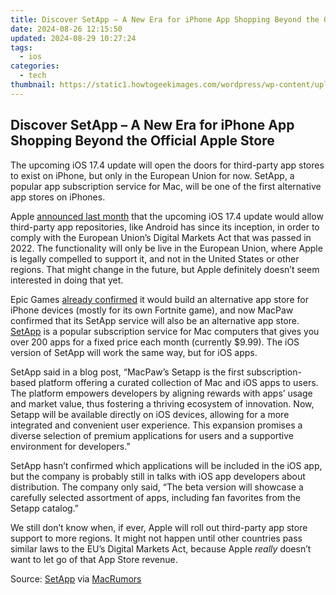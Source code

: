 ```yaml
---
title: Discover SetApp – A New Era for iPhone App Shopping Beyond the Official Apple Store
date: 2024-08-26 12:15:50
updated: 2024-08-29 10:27:24
tags:
  - ios
categories:
  - tech
thumbnail: https://static1.howtogeekimages.com/wordpress/wp-content/uploads/2024/01/53213662234_b235f75631_o.jpg
---
```


## Discover SetApp – A New Era for iPhone App Shopping Beyond the Official Apple Store

The upcoming iOS 17.4 update will open the doors for third-party app stores to exist on iPhone, but only in the European Union for now. SetApp, a popular app subscription service for Mac, will be one of the first alternative app stores on iPhones.

 Apple [announced last month](https://extra-lessons.techidaily.com/the-final-cut-editors-toolkit-10-plugin-winners/) that the upcoming iOS 17.4 update would allow third-party app repositories, like Android has since its inception, in order to comply with the European Union’s Digital Markets Act that was passed in 2022\. The functionality will only be live in the European Union, where Apple is legally compelled to support it, and not in the United States or other regions. That might change in the future, but Apple definitely doesn’t seem interested in doing that yet.

 Epic Games [already confirmed](https://www.macrumors.com/2024/02/16/epic-games-store-ios-eu/) it would build an alternative app store for iPhone devices (mostly for its own Fortnite game), and now MacPaw confirmed that its SetApp service will also be an alternative app store. [SetApp](https://macpaw.audw.net/c/156932/66209/1733?subId1=UUhtgUeUpU2002200&subId2=ehtg&u=https%3A%2F%2Fmacpaw.com%2Fsetapp) is a popular subscription service for Mac computers that gives you over 200 apps for a fixed price each month (currently $9.99). The iOS version of SetApp will work the same way, but for iOS apps.

 SetApp said in a blog post, “MacPaw’s Setapp is the first subscription-based platform offering a curated collection of Mac and iOS apps to users. The platform empowers developers by aligning rewards with apps’ usage and market value, thus fostering a thriving ecosystem of innovation. Now, Setapp will be available directly on iOS devices, allowing for a more integrated and convenient user experience. This expansion promises a diverse selection of premium applications for users and a supportive environment for developers.”

 SetApp hasn’t confirmed which applications will be included in the iOS app, but the company is probably still in talks with iOS app developers about distribution. The company only said, “The beta version will showcase a carefully selected assortment of apps, including fan favorites from the Setapp catalog.”

 We still don’t know when, if ever, Apple will roll out third-party app store support to more regions. It might not happen until other countries pass similar laws to the EU’s Digital Markets Act, because Apple _really_ doesn’t want to let go of that App Store revenue.

 Source: [SetApp](https://macpaw.audw.net/c/156932/66209/1733?subId1=UUhtgUeUpU2002200&subId2=ehtg&u=https%3A%2F%2Fmacpaw.com%2Fnews%2Fsetapp-ios-beta-announcement) via [MacRumors](https://www.macrumors.com/2024/02/29/setapp-alternative/)

<ins class="adsbygoogle"
     style="display:block"
     data-ad-format="autorelaxed"
     data-ad-client="ca-pub-7571918770474297"
     data-ad-slot="1223367746"></ins>



<ins class="adsbygoogle"
     style="display:block"
     data-ad-client="ca-pub-7571918770474297"
     data-ad-slot="8358498916"
     data-ad-format="auto"
     data-full-width-responsive="true"></ins>

